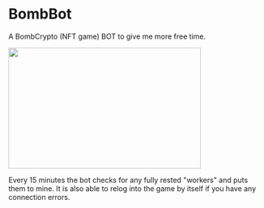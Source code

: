 # BombBot
A BombCrypto (NFT game) BOT to give me more free time.

<img src= "https://canaldosgames.com.br/wp-content/uploads/2021/10/images-2021-10-22T133857.069.jpeg" width= "380" height= "240"/>

Every 15 minutes the bot checks for any fully rested "workers" and puts them to mine. It is also able to relog into the game by itself if you have any connection errors.
